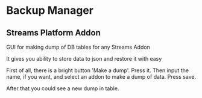 # Backup Manager

## Streams Platform Addon

GUI for making dump of DB tables for any Streams Addon

It gives you ability to store data to json and restore it with easy

First of all, there is a bright button 'Make a dump'. Press it. Then input the name, if you want, and select an addon to make a dump of data. Press save.

After that you could see a new dump in table.
